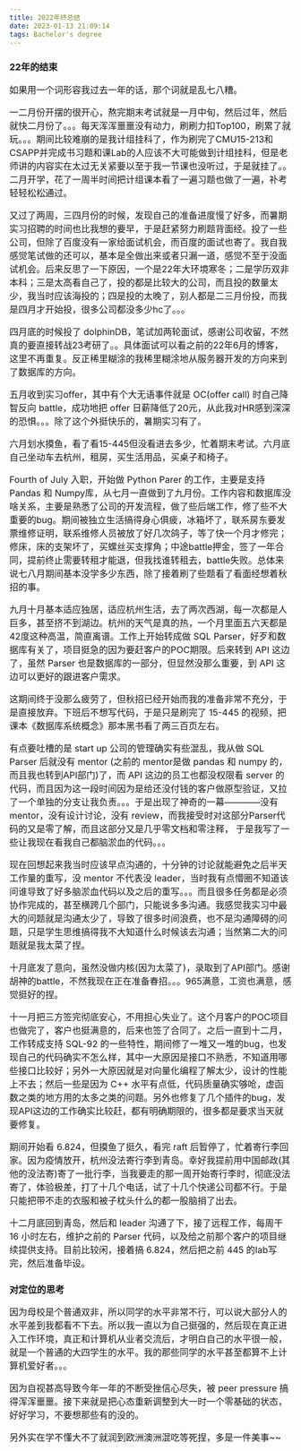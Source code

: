 ```yaml
---
title: 2022年终总结
date: 2023-01-13 21:09:14
tags: Bachelor's degree
---
```


### 22年的结束

<font size=3>
如果用一个词形容我过去一年的话，那个词就是乱七八糟。

一二月份开摆的很开心，熬完期末考试就是一月中旬，然后过年，然后就快二月份了。。。每天浑浑噩噩没有动力，刷刷力扣Top100，刷累了就玩。。。期间比较难崩的是我计组挂科了，作为刷完了CMU15-213和CSAPP并完成书习题和课Lab的人应该不大可能做到计组挂科，但是老师讲的内容实在太过无关紧要以至于我一节课也没听过，于是就挂了。。二月开学，花了一周半时间把计组课本看了一遍习题也做了一遍，补考轻轻松松通过。

又过了两周，三四月份的时候，发现自己的准备进度慢了好多，而暑期实习招聘的时间也比我想的要早，于是赶紧努力刷题背面经。投了一些公司，但除了百度没有一家给面试机会，而百度的面试也寄了。我自我感觉笔试做的还可以，基本是全做出来或者只漏一道，感觉不至于没面试机会。后来反思了一下原因，一个是22年大环境寒冬；二是学历双非本科；三是太高看自己了，投的都是比较大的公司，而且投的数量太少，我当时应该海投的；四是投的太晚了，别人都是二三月份投，而我是四月才开始投，很多公司都没多少hc了。。。

四月底的时候投了 dolphinDB，笔试加两轮面试，感谢公司收留，不然真的要直接转战23考研了。。具体面试可以看之前的22年6月的博客，这里不再重复。反正稀里糊涂的我稀里糊涂地从服务器开发的方向来到了数据库的方向。

五月收到实习offer，其中有个大无语事件就是 OC(offer call) 时自己降智反向 battle，成功地把 offer 日薪降低了20元，从此我对HR感到深深的恐惧。。。除了这个外挺快乐的，暑期实习有了。

六月划水摸鱼，看了看15-445但没看进去多少，忙着期末考试。六月底自己坐动车去杭州，租房，买生活用品，买桌子和椅子。

Fourth of July 入职，开始做 Python Parer 的工作，主要是支持 Pandas 和 Numpy库，从七月一直做到了九月份。工作内容和数据库没啥关系，主要是熟悉了公司的开发流程，做了些后端工作，修了些不大重要的bug。期间被独立生活搞得身心俱疲，冰箱坏了，联系房东要发票维修证明，联系维修人员被放了好几次鸽子，等了快一个月才修完；修床，床的支架坏了，买螺丝买支撑角；中途battle押金，签了一年合同，提前终止需要转租才能退，但我找谁转租去，battle失败。总体来说七八月期间基本没学多少东西，除了接着刷了些题看了看面经想着秋招的事。

九月十月基本适应独居，适应杭州生活，去了两次西湖，每一次都是人巨多，甚至挤不到湖边。杭州的天气是真的热，一个月里面五六天都是42度这种高温，简直离谱。工作上开始转成做 SQL Parser，好歹和数据库有关了，项目挺急的因为要赶客户的POC期限。后来转到 API 这边了，虽然 Parser 也是数据库的一部分，但显然没那么重要，到 API 这边可以更好的跟进客户需求。

这期间终于没那么疲劳了，但秋招已经开始而我的准备非常不充分，于是直接放弃。下班后不想写代码，于是只是刷完了 15-445 的视频，把课本《数据库系统概念》那本黑书看了两三百页左右。

有点要吐槽的是 start up 公司的管理确实有些混乱，我从做 SQL Parser 后就没有 mentor (之前的 mentor是做 pandas 和 numpy 的，而且我也转到API部门)了，而 API 这边的员工也都没权限看 server 的代码，而且因为这一段时间因为是给还没付钱的客户做原型验证，又拉了一个单独的分支让我负责。。。于是出现了神奇的一幕————没有 mentor，没有设计讨论，没有 review，而我接受时对这部分Parser代码的又是零了解，而且这部分又是几乎零文档和零注释，
于是我写了一些让我现在看我自己都脑淤血的代码。。。

现在回想起来我当时应该早点沟通的，十分钟的讨论就能避免之后半天工作量的重写，没 mentor 不代表没 leader，当时我有点懵圈不知道该问谁导致了好多脑淤血代码以及之后的重写。。。而且很多任务都是必须协作完成的，甚至横跨几个部门，只能说多多沟通。我感觉我实习中最大的问题就是沟通太少了，导致了很多时间浪费，也不是沟通障碍的问题，只是学生思维搞得我不大知道什么时候该去沟通；当然第二大的问题就是我太菜了捏。

十月底发了意向，虽然没做内核(因为太菜了)，录取到了API部门。感谢胡神的battle，不然我现在正在准备春招。。。965满意，工资也满意，感觉挺好的捏。

十一月把三方签完彻底安心，不用担心失业了。这个月客户的POC项目也做完了，客户也挺满意的，后来也签了合同了。之后一直到十二月，工作转成支持 SQL-92 的一些特性，期间修了一堆又一堆的bug，也发现自己的代码确实不怎么样，其中一大原因是接口不熟悉，不知道用哪些接口比较好；另外一大原因就是对向量化编程了解太少，设计的性能上不去；然后一些是因为 C++ 水平有点低，代码质量确实够呛，虚函数之类的地方用的太多之类的问题。另外也修复了几个插件的bug，发现API这边的工作确实比较赶，都有明确期限的，很多都是要求当天就要修复。

期间开始看 6.824，但摸鱼了挺久，看完 raft 后暂停了，忙着寄行李回家。因为疫情放开，杭州没法寄行李到青岛。幸好我提前用中国邮政(其他的没法寄)寄了一批行李，当我要走的那一周开始寄行李时，彻底没法寄了，体验极差，打了十几个电话，试了十几个快递公司都不行。于是只能把带不走的衣服和被子枕头什么的都一股脑捐了出去。

十二月底回到青岛，然后和 leader 沟通了下，接了远程工作，每周干 16 小时左右，维护之前的 Parser 代码，以及给之前那个客户的项目继续提供支持。目前比较闲，接着搞 6.824，然后把之前 445 的lab写完，然后准备毕设。
</font>

### 对定位的思考

<font size=3>
因为母校是个普通双非，所以同学的水平非常不行，可以说大部分人的水平差到我都看不下去。所以我一直以为自己挺强的，然后现在真正进入工作环境，真正和计算机从业者交流后，才明白自己的水平很一般，就是一个普通的大四学生的水平。我的那些同学的水平甚至都算不上计算机爱好者。。。

因为自视甚高导致今年一年的不断受挫信心尽失，被 peer pressure 搞得浑浑噩噩。接下来就是把心态重新调整到大一时一个零基础的状态，好好学习，不要想那些有的没的。

另外实在学不懂大不了就润到欧洲澳洲混吃等死捏，多是一件美事~~
</font>
